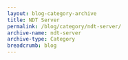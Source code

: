 ```yaml
---
layout: blog-category-archive
title: NDT Server
permalink: /blog/category/ndt-server/
archive-name: ndt-server
archive-type: Category
breadcrumb: blog
---
```


